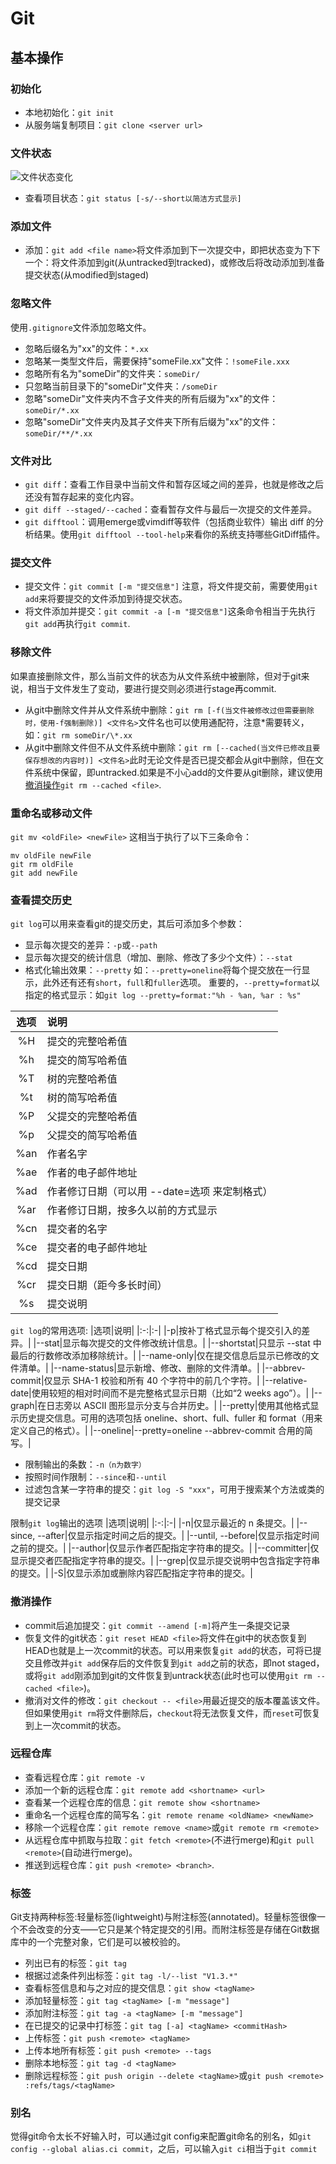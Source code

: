 # Git
## 基本操作
### 初始化
- 本地初始化：`git init`
- 从服务端复制项目：`git clone <server url>`

### 文件状态
![文件状态变化](https://git-scm.com/book/en/v2/images/lifecycle.png)
- 查看项目状态：`git status [-s/--short以简洁方式显示]`

### 添加文件
- 添加：`git add <file name>`将文件添加到下一次提交中，即把状态变为下下一个：将文件添加到git(从untracked到tracked)，或修改后将改动添加到准备提交状态(从modified到staged)
### 忽略文件
使用`.gitignore`文件添加忽略文件。
- 忽略后缀名为"xx"的文件：`*.xx`
- 忽略某一类型文件后，需要保持"someFile.xx"文件：`!someFile.xxx`
- 忽略所有名为"someDir"的文件夹：`someDir/`
- 只忽略当前目录下的"someDir"文件夹：`/someDir`
- 忽略"someDir"文件夹内不含子文件夹的所有后缀为"xx"的文件：`someDir/*.xx`
- 忽略"someDir"文件夹内及其子文件夹下所有后缀为"xx"的文件：`someDir/**/*.xx`

### 文件对比
- `git diff`：查看工作目录中当前文件和暂存区域之间的差异，也就是修改之后还没有暂存起来的变化内容。
- `git diff --staged/--cached`：查看暂存文件与最后一次提交的文件差异。
- `git difftool`：调用emerge或vimdiff等软件（包括商业软件）输出 diff 的分析结果。使用`git difftool --tool-help`来看你的系统支持哪些GitDiff插件。

### 提交文件
- 提交文件：`git commit [-m "提交信息"]`
注意，将文件提交前，需要使用`git add`来将要提交的文件添加到待提交状态。
- 将文件添加并提交：`git commit -a [-m "提交信息"]`这条命令相当于先执行`git add`再执行`git commit`.

### 移除文件
如果直接删除文件，那么当前文件的状态为从文件系统中被删除，但对于git来说，相当于文件发生了变动，要进行提交则必须进行stage再commit.

- 从git中删除文件并从文件系统中删除：`git rm [-f(当文件被修改过但需要删除时，使用-f强制删除)] <文件名>`文件名也可以使用通配符，注意*需要转义，如：`git rm someDir/\*.xx`
- 从git中删除文件但不从文件系统中删除：`git rm [--cached(当文件已修改且要保存想改的内容时)] <文件名>`此时无论文件是否已提交都会从git中删除，但在文件系统中保留，即untracked.如果是不小心add的文件要从git删除，建议使用[撤消操作](#撤消操作)`git rm --cached <file>`.

### 重命名或移动文件
`git mv <oldFile> <newFile>`
这相当于执行了以下三条命令：
```
mv oldFile newFile
git rm oldFile
git add newFile
```
### 查看提交历史
`git log`可以用来查看git的提交历史，其后可添加多个参数：
- 显示每次提交的差异：`-p`或`--path`
- 显示每次提交的统计信息（增加、删除、修改了多少个文件）：`--stat`
- 格式化输出效果：`--pretty`
如：`--pretty=oneline`将每个提交放在一行显示，此外还有还有`short`，`full`和`fuller`选项。
重要的，`--pretty=format`以指定的格式显示：如`git log --pretty=format:"%h - %an, %ar : %s"`

|选项|说明|
|:-:|:-|
|%H|提交的完整哈希值|
|%h|提交的简写哈希值|
|%T|树的完整哈希值| 
|%t|树的简写哈希值| 
|%P|父提交的完整哈希值| 
|%p|父提交的简写哈希值| 
|%an|作者名字| 
|%ae|作者的电子邮件地址| 
|%ad|作者修订日期（可以用 --date=选项 来定制格式）| 
|%ar|作者修订日期，按多久以前的方式显示| 
|%cn|提交者的名字| 
|%ce|提交者的电子邮件地址| 
|%cd|提交日期| 
|%cr|提交日期（距今多长时间）| 
|%s|提交说明|

`git log`的常用选项:
|选项|说明|
|:-:|:-|
|-p|按补丁格式显示每个提交引入的差异。| 
|--stat|显示每次提交的文件修改统计信息。| 
|--shortstat|只显示 --stat 中最后的行数修改添加移除统计。| 
|--name-only|仅在提交信息后显示已修改的文件清单。| 
|--name-status|显示新增、修改、删除的文件清单。| 
|--abbrev-commit|仅显示 SHA-1 校验和所有 40 个字符中的前几个字符。| 
|--relative-date|使用较短的相对时间而不是完整格式显示日期（比如“2 weeks ago”）。| 
|--graph|在日志旁以 ASCII 图形显示分支与合并历史。| 
|--pretty|使用其他格式显示历史提交信息。可用的选项包括 oneline、short、full、fuller 和 format（用来定义自己的格式）。|
|--oneline|--pretty=oneline --abbrev-commit 合用的简写。|

- 限制输出的条数：`-n（n为数字）`
- 按照时间作限制：`--since`和`--until`
- 过滤包含某一字符串的提交：`git log -S "xxx"`，可用于搜索某个方法或类的提交记录

限制`git log`输出的选项
|选项|说明|
|:-:|:-|
|-n|仅显示最近的 n 条提交。| 
|--since, --after|仅显示指定时间之后的提交。| 
|--until, --before|仅显示指定时间之前的提交。| 
|--author|仅显示作者匹配指定字符串的提交。| 
|--committer|仅显示提交者匹配指定字符串的提交。| 
|--grep|仅显示提交说明中包含指定字符串的提交。| 
|-S|仅显示添加或删除内容匹配指定字符串的提交。|

### 撤消操作
- commit后追加提交：`git commit --amend [-m]`将产生一条提交记录
- 恢复文件的git状态：`git reset HEAD <file>`将文件在git中的状态恢复到HEAD也就是上一次commit的状态。可以用来恢复`git add`的状态，可将已提交且修改并`git add`保存后的文件恢复到`git add`之前的状态，即not staged，或将`git add`刚添加到git的文件恢复到untrack状态(此时也可以使用`git rm --cached <file>`)。
- 撤消对文件的修改：`git checkout -- <file>`用最近提交的版本覆盖该文件。但如果使用`git rm`将文件删除后，`checkout`将无法恢复文件，而`reset`可恢复到上一次commit的状态。

### 远程仓库
- 查看远程仓库：`git remote -v`
- 添加一个新的远程仓库：`git remote add <shortname> <url>`
- 查看某一个远程仓库的信息：`git remote show <shortname>`
- 重命名一个远程仓库的简写名：`git remote rename <oldName> <newName>`
- 移除一个远程仓库：`git remote remove <name>`或`git remote rm <remote>`
- 从远程仓库中抓取与拉取：`git fetch <remote>`(不进行merge)和`git pull <remote>`(自动进行merge)。
- 推送到远程仓库：`git push <remote> <branch>`.

### 标签
Git支持两种标签:轻量标签(lightweight)与附注标签(annotated)。轻量标签很像一个不会改变的分支——它只是某个特定提交的引用。而附注标签是存储在Git数据库中的一个完整对象，它们是可以被校验的。

- 列出已有的标签：`git tag`
- 根据过滤条件列出标签：`git tag -l/--list "V1.3.*"`
- 查看标签信息和与之对应的提交信息：`git show <tagName>`
- 添加轻量标签：`git tag <tagName> [-m "message"]`
- 添加附注标签：`git tag -a <tagName> [-m "message"]`
- 在已提交的记录中打标签：`git tag [-a] <tagName> <commitHash>`
- 上传标签：`git push <remote> <tagName>`
- 上传本地所有标签：`git push <remote> --tags`
- 删除本地标签：`git tag -d <tagName>`
- 删除远程标签：`git push origin --delete <tagName>`或`git push <remote> :refs/tags/<tagName>`

### 别名
觉得git命令太长不好输入时，可以通过git config来配置git命名的别名，如`git config --global alias.ci commit`，之后，可以输入`git ci`相当于`git commit`
